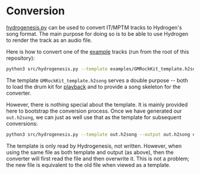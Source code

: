 # Conversion

[hydrogenesis.py](../src/hydrogenesis.py) can be used to convert IT/MPTM tracks to Hydrogen's song format. The main purpose for doing so is to be able to use Hydrogen to render the track as an audio file.

Here is how to convert one of the [example](../examples/) tracks (run from the root of this repository):

```sh
python3 src/hydrogenesis.py --template examples/GMRockKit_template.h2song --output out.h2song examples/Were_not_gonna_take_it.it
```

The template `GMRockKit_template.h2song` serves a double purpose -- both to load the drum kit for [playback](./playback.md) and to provide a song skeleton for the converter.

However, there is nothing special about the template. It is mainly provided here to bootstrap the conversion process. Once we have generated our `out.h2song`, we can just as well use that as the template for subsequent conversions:

```sh
python3 src/hydrogenesis.py --template out.h2song --output out.h2song examples/Were_not_gonna_take_it.it
```

The template is only read by Hydrogenesis, not written. However, when using the same file as both template and output (as above), then the converter will first read the file and then overwrite it. This is not a problem; the new file is equivalent to the old file when viewed as a template.
